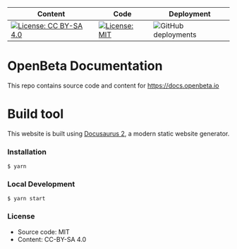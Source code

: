 | Content | Code | Deployment |
|---|---|---|
| [![License: CC BY-SA 4.0](https://img.shields.io/badge/License-CC_BY--SA_4.0-lightgrey.svg)](https://creativecommons.org/licenses/by-sa/4.0/) | [![License: MIT](https://img.shields.io/badge/License-MIT-yellow.svg)](https://opensource.org/licenses/MIT) | ![GitHub deployments](https://img.shields.io/github/deployments/openbeta/docs.openbeta.io/production) |

# OpenBeta Documentation 

This repo contains source code and content for https://docs.openbeta.io

# Build tool

This website is built using [Docusaurus 2](https://docusaurus.io/), a modern static website generator.

### Installation

```
$ yarn
```

### Local Development

```
$ yarn start
```

### License

- Source code: MIT
- Content:  CC-BY-SA 4.0
